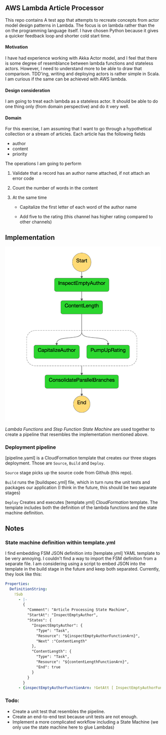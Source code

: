 
## AWS Lambda Article Processor
This repo contains A test app that attempts to recreate concepts from actor model design patterns in Lambda. The focus is on lambda rather than the on the programming language itself. I have chosen Python because it gives a quicker feedback loop and shorter cold start time.

#### Motivation
I have had experience working with Akka Actor model, and I feel that there is some degree of resemblance between lambda functions and stateless actors. However, I need to understand more to be able to draw that comparison. TDD'ing, writing and deploying actors is rather simple in Scala. I am curious if the same can be achieved with AWS lambda.

#### Design consideration
I am going to treat each lambda as a stateless actor. It should be able to do one thing only (from domain perspective) and do it very well.

#### Domain
For this exercise, I am assuming that I want to go through a hypothetical collection or a stream of articles. Each article has the following fields

- author
- content
- priority

The operations I am going to perform

1. Validate that a record has an author name attached, if not attach an error code
2. Count the number of words in the content
3. At the same time

    - Capitalize the first letter of each word of the author name

    - Add five to the rating (this channel has higher rating compared to other channels)

## Implementation

![Current FSM implementation](state-machine.png)

_Lambda Functions_ and _Step Function State Machine_ are used together to create a pipeline that resembles the implementation mentioned above.

### Deployment pipeline

[pipeline.yaml] is a CloudFormation template that creates our three stages deployment. Those are `Source`, `Build` and `Deploy`.

`Source` stage picks up the source code from Github (this repo).

`Build` runs the [buildspec.yml] file, which in turn runs the unit tests and packages our application (I think in the future, this should be two separate stages)

`Deploy` Creates and executes [template.yml] _CloudFormation_ template. The template includes both the definition of the lambda functions and the state machine definition.

## Notes

### State machine definition within template.yml

I find embedding FSM JSON definition into [template.yml] YAML template to be very annoying. I couldn't find a way to import the FSM definition from a separate file. I am considering using a script to embed JSON into the template in the build stage in the future and keep both separated. Currently, they look like this:

```YAML
Properties:
  DefinitionString:
    !Sub
      - |-
        {
          "Comment": "Article Processing State Machine",
          "StartAt": "InspectEmptyAuthor",
          "States": {
            "InspectEmptyAuthor": {
              "Type": "Task",
              "Resource": "${inspectEmptyAuthorFunctionArn}",
              "Next" :"ContentLength"
            },
            "ContentLength": {
              "Type": "Task",
              "Resource": "${contentLengthFunctionArn}",
              "End": true
            }
          }
        }
      - {inspectEmptyAuthorFunctionArn: !GetAtt [ InspectEmptyAuthorFunction, Arn ], contentLengthFunctionArn: !GetAtt [ ContentLengthFunction, Arn ]}

```


### Todo:

- Create a unit test that resembles the pipeline.
- Create an end-to-end test because unit tests are not enough.
- Implement a more complicated workflow including a State Machine (we only use the state machine here to glue Lambdas)